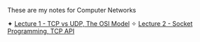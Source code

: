  These are my notes for Computer Networks
 
 ✦ [Lecture 1 - TCP vs UDP, The OSI Model](https://unexpected-fin-7b2.notion.site/Lecture-1-cdd74347ef0e4614a40bba89e77d927a)
 ✧ [Lecture 2 - Socket Programming, TCP API](https://unexpected-fin-7b2.notion.site/Lecture-2-133efa1c9674422bab231cc644e70e3b)
